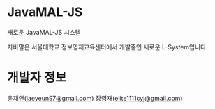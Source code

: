 JavaMAL-JS
==========

새로운 JavaMAL-JS 시스템

자바말은 서울대학교 정보영재교육센터에서 개발중인 새로운 L-System입니다.

개발자 정보
==========

윤재연(jaeyeun97@gmail.com)
장영재(elite1111cyj@gmail.com)
